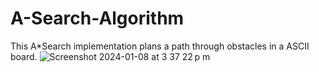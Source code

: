 # A-Search-Algorithm
This A*Search implementation plans a path through obstacles in a ASCII board.
![Screenshot 2024-01-08 at 3 37 22 p m](https://github.com/JavierHern/A-Search-Algorithm/assets/83629940/b2eedaea-48cc-46db-9de1-d2b63ed2e290)
